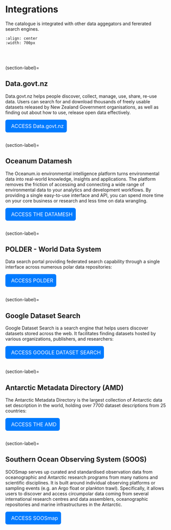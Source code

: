 # Integrations

The catalogue is integrated with other data aggegators and fererated search engines.

```{image} integrationImage.png
:align: center
:width: 700px
```
<br>
<br>

(section-label)=
## <span style="text-decoration: none;">Data.govt.nz</span>

<span style="text-decoration: none;">Data.govt.nz</span> helps people discover, collect, manage, use, share, re-use data. Users can search for and download thousands of freely usable datasets released by New Zealand Government organisations, as well as finding out about how to use, release open data effectively.  

<div style="background-color: #007BFF; border: 2px solid #007BFF; border-radius: 6px; padding: 8px; display: inline-block;">
    <a style="font-size: 16px; text-decoration: none; color: white;" href="https://catalogue.data.govt.nz/dataset">
        <i class="fas fa-caret-right" style="color: white; margin-right: 8px;"></i> ACCESS Data.govt.nz
    </a>
</div>

<br>
<br>


(section-label)=
## Oceanum Datamesh
The <span style="text-decoration: none;">Oceanum.io</span> environmental intelligence platform turns environmental data into real-world knowledge, insights and applications. The platform removes the friction of accessing and connecting a wide range of environmental data to your analytics and development workflows. By providing a single easy-to-use interface and API, you can spend more time on your core business or research and less time on data wrangling.

<div style="background-color: #007BFF; border: 2px solid #007BFF; border-radius: 6px; padding: 8px; display: inline-block;">
    <a style="font-size: 16px; text-decoration: none; color: white;" href="https://oceanum.io/">
        <i class="fas fa-caret-right" style="color: white; margin-right: 8px;"></i> ACCESS THE DATAMESH
    </a>
</div>

<br>
<br>

(section-label)=
## POLDER - World Data System

Data search portal providing federated search capability through a single interface across numerous polar data repositories:

<div style="background-color: #007BFF; border: 2px solid #007BFF; border-radius: 6px; padding: 8px; display: inline-block;">
    <a style="font-size: 16px; text-decoration: none; color: white;" href="https://search.polder.info/">
        <i class="fas fa-caret-right" style="color: white; margin-right: 8px;"></i> ACCESS POLDER
    </a>
</div>

<br>
<br>

(section-label)=
## Google Dataset Search

Google Dataset Search is a search engine that helps users discover datasets stored across the web. It facilitates finding datasets hosted by various organizations, publishers, and researchers: 

<div style="background-color: #007BFF; border: 2px solid #007BFF; border-radius: 6px; padding: 8px; display: inline-block;">
    <a style="font-size: 16px; text-decoration: none; color: white;" href="https://datasetsearch.research.google.com/">
        <i class="fas fa-caret-right" style="color: white; margin-right: 8px;"></i> ACCESS GOOGLE DATASET SEARCH
    </a>
</div>

<br>
<br>

(section-label)=
## Antarctic Metadata Directory (AMD)

The Antarctic Metadata Directory is the largest collection of Antarctic data set description in the world, holding over 7700 dataset descriptions from 25 countries:

<div style="background-color: #007BFF; border: 2px solid #007BFF; border-radius: 6px; padding: 8px; display: inline-block;">
    <a style="font-size: 16px; text-decoration: none; color: white;" href="https://search.earthdata.nasa.gov/search?portal=amd">
        <i class="fas fa-caret-right" style="color: white; margin-right: 8px;"></i> ACCESS THE AMD
    </a>
</div>

<br>
<br>

(section-label)=
## Southern Ocean Observing System (SOOS)

SOOSmap serves up curated and standardised observation data from oceanographic and Antarctic research programs from many nations and scientific disciplines. It is built around individual observing platforms or sampling events (e.g. an Argo float or plankton trawl). Specifically, it allows users to discover and access circumpolar data coming from several international research centres and data assemblers, oceanographic repositories and marine infrastructures in the Antarctic. 

<div style="background-color: #007BFF; border: 2px solid #007BFF; border-radius: 6px; padding: 8px; display: inline-block;">
    <a style="font-size: 16px; text-decoration: none; color: white;" href="http://www.soosmap.aq/">
        <i class="fas fa-caret-right" style="color: white; margin-right: 8px;"></i> ACCESS SOOSmap
    </a>
</div>

<br>
<br>

